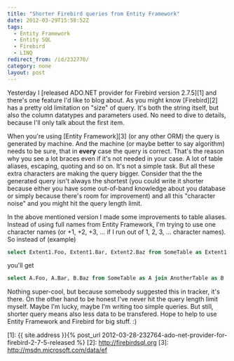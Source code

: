 ```yaml
---
title: "Shorter Firebird queries from Entity Framework"
date: 2012-03-29T15:58:52Z
tags:
  - Entity Framework
  - Entity SQL
  - Firebird
  - LINQ
redirect_from: /id/232770/
category: none
layout: post
---
```

Yesterday I [released ADO.NET provider for Firebird version 2.7.5][1] and there's one feature I'd like to blog about. As you might know [Firebird][2] has a pretty old limitation on "size" of query. It's both the string itself, but also the column datatypes and parameters used. No need to dive to details, because I'll only talk about the first item.

When you're using [Entity Framework][3] (or any other ORM) the query is generated by machine. And the machine (or maybe better to say algorithm) needs to be sure, that in **every** case the query is correct. That's the reason why you see a lot braces even if it's not needed in your case. A lot of table aliases, escaping, quoting and so on. It's not a simple task. But all these extra characters are making the query bigger. Consider that the the generated query isn't always the shortest (you could write it shorter because either you have some out-of-band knowledge about you database or simply because there's room for improvement) and all this "character noise" and you might hit the query length limit.

In the above mentioned version I made some improvements to table aliases. Instead of using full names from Entity Framework, I'm trying to use one character names (or +1, +2, +3, ... if I run out of 1, 2, 3, ... character names). So instead of (example)

```sql
select Extent1.Foo, Extent1.Bar, Extent2.Baz from SomeTable as Extent1 join AnotherTable as Extent2 ...
```

you'll get

```sql
select A.Foo, A.Bar, B.Baz from SomeTable as A join AnotherTable as B ...
```

Nothing super-cool, but because somebody suggested this in tracker, it's there. On the other hand to be honest I've never hit the query length limit myself. Maybe I'm lucky, maybe I'm writing too simple queries. But still, shorter query means also less data to be transfered. Hope to help to use Entity Framework and Firebird for big stuff. :)

[1]: {{ site.address }}{% post_url 2012-03-28-232764-ado-net-provider-for-firebird-2-7-5-released %}
[2]: http://firebirdsql.org
[3]: http://msdn.microsoft.com/data/ef
